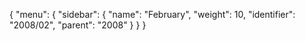 {
  "menu": {
    "sidebar": {
      "name": "February",
      "weight": 10,
      "identifier": "2008/02",
      "parent": "2008"
    }
  }
}
